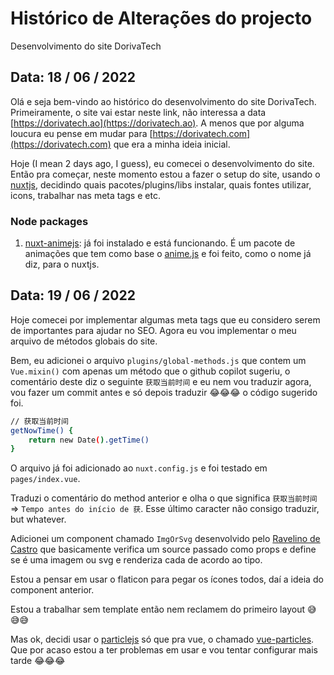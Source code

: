 # Histórico de Alterações do projecto

Desenvolvimento do site DorivaTech

## Data: 18 / 06 / 2022

Olá e seja bem-vindo ao histórico do desenvolvimento do site DorivaTech. Primeiramente, o site vai estar neste link, não interessa a data [https://dorivatech.ao](https://dorivatech.ao). A menos que por alguma loucura eu pense em mudar para [https://dorivatech.com](https://dorivatech.com) que era a minha ideia inicial.

Hoje (I mean 2 days ago, I guess), eu comecei o desenvolvimento do site. Então pra começar, neste momento estou a fazer o setup do site, usando o [nuxtjs](https://nuxtjs.org), decidindo quais pacotes/plugins/libs instalar, quais fontes utilizar, icons, trabalhar nas meta tags e etc.

### Node packages
1. [nuxt-animejs](https://www.npmjs.com/package/nuxt-animejs): já foi instalado e está funcionando. É um pacote de animações que tem como base o [anime.js](https://animejs.com/) e foi feito, como o nome já diz, para o nuxtjs.


## Data: 19 / 06 / 2022

Hoje comecei por implementar algumas meta tags que eu considero serem de importantes para ajudar no SEO. Agora eu vou implementar o meu arquivo de métodos globais do site.

Bem, eu adicionei o arquivo ```plugins/global-methods.js``` que contem um ```Vue.mixin()``` com apenas um método que o github copilot sugeriu, o comentário deste diz o seguinte ```获取当前时间``` e eu nem vou traduzir agora, vou fazer um commit antes e só depois traduzir 😂😂😂 o código sugerido foi.

```bash
// 获取当前时间
getNowTime() {
	return new Date().getTime()
}
```

O arquivo já foi adicionado ao ```nuxt.config.js``` e foi testado em ```pages/index.vue```.

Traduzi o comentário do method anterior e olha o que significa ```获取当前时间``` => ```Tempo antes do início de 获```. Esse último caracter não consigo traduzir, but whatever.

Adicionei um component chamado ```ImgOrSvg``` desenvolvido pelo [Ravelino de Castro](https://github.com/ravelinodecastro) que basicamente verifica um source passado como props e define se é uma imagem ou svg e renderiza cada de acordo ao tipo.

Estou a pensar em usar o flaticon para pegar os ícones todos, daí a ideia do component anterior.

Estou a trabalhar sem template então nem reclamem do primeiro layout 😅😅😅

Mas ok, decidi usar o [particlejs](https://particles.js.org) só que pra vue, o chamado [vue-particles](https://vue-particles.netlify.app). Que por acaso estou a ter problemas em usar e vou tentar configurar mais tarde 😂😂😂